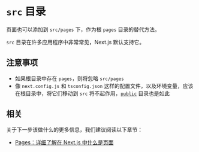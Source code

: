 # `src` 目录

页面也可以添加到 `src/pages` 下，作为根 `pages` 目录的替代方法。

`src` 目录在许多应用程序中非常常见，Next.js 默认支持它。

## 注意事项

- 如果根目录中存在 `pages`，则将忽略 `src/pages`
- 像 `next.config.js` 和 `tsconfig.json` 这样的配置文件，以及环境变量，应该在根目录中，将它们移动到 `src` 将不起作用，[`public`](/docs/basic-features/static-file-serving) 目录也是如此

## 相关

关于下一步该做什么的更多信息，我们建议阅读以下章节：

- [Pages：详细了解在 Next.js 中什么是页面](/docs/basic-features/pages)
